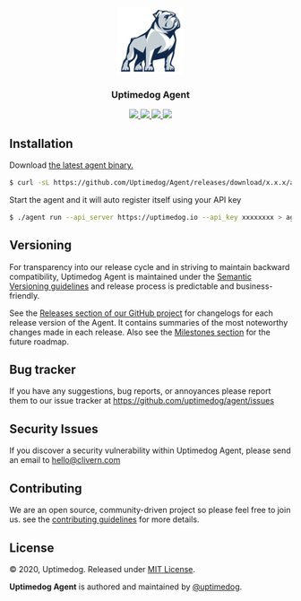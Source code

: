 <p align="center">
    <img alt="Agent Logo" src="/assets/logo.png" height="120" />
    <h3 align="center">Uptimedog Agent</h3>
    <p align="center">
        <a href="https://github.com/Uptimedog/Agent/actions/workflows/build.yml">
            <img src="https://github.com/Uptimedog/Agent/actions/workflows/build.yml/badge.svg"/>
        </a>
        <a href="https://github.com/Uptimedog/Agent/releases">
            <img src="https://img.shields.io/badge/Version-0.1.0-red.svg">
        </a>
        <a href="https://goreportcard.com/report/github.com/Uptimedog/Agent">
            <img src="https://goreportcard.com/badge/github.com/Uptimedog/Agent?v=0.1.0">
        </a>
        <a href="https://github.com/Uptimedog/Agent/blob/master/LICENSE">
            <img src="https://img.shields.io/badge/LICENSE-MIT-orange.svg">
        </a>
    </p>
</p>


## Installation

Download [the latest agent binary.](https://github.com/Uptimedog/Agent/releases)

```zsh
$ curl -sL https://github.com/Uptimedog/Agent/releases/download/x.x.x/agent_x.x.x_OS.tar.gz | tar xz
```

Start the agent and it will auto register itself using your API key

```zsh
$ ./agent run --api_server https://uptimedog.io --api_key xxxxxxxx > agent.log
```


## Versioning

For transparency into our release cycle and in striving to maintain backward compatibility, Uptimedog Agent is maintained under the [Semantic Versioning guidelines](https://semver.org/) and release process is predictable and business-friendly.

See the [Releases section of our GitHub project](https://github.com/uptimedog/agent/releases) for changelogs for each release version of the Agent. It contains summaries of the most noteworthy changes made in each release. Also see the [Milestones section](https://github.com/uptimedog/agent/milestones) for the future roadmap.


## Bug tracker

If you have any suggestions, bug reports, or annoyances please report them to our issue tracker at https://github.com/uptimedog/agent/issues


## Security Issues

If you discover a security vulnerability within Uptimedog Agent, please send an email to [hello@clivern.com](mailto:hello@clivern.com)


## Contributing

We are an open source, community-driven project so please feel free to join us. see the [contributing guidelines](CONTRIBUTING.md) for more details.


## License

© 2020, Uptimedog. Released under [MIT License](https://opensource.org/licenses/mit-license.php).

**Uptimedog Agent** is authored and maintained by [@uptimedog](https://github.com/uptimedog).
